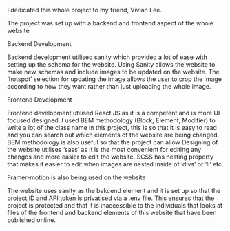 I dedicated this whole project to my friend, Vivian Lee.

The project was set up with a backend and frontend aspect of the whole website 

Backend Development

Backend development utilised sanity which provided a lot of ease with setting up the schema for the website. Using Sanity allows the website to make new schemas and include images to be updated on the website. The ‘hotspot’ selection for updating the image allows the user to crop the image according to how they want rather than just uploading the whole image. 

Frontend Development

Frontend development utilised React.JS as it is a competent and is more UI focused designed. 
I used BEM methodology (Block, Element, Modifier) to write a lot of the class name in this project, this is so that it is easy to read and you can search out which elements of the website are being changed. BEM methodology is also useful so that the project can allow 
Designing of the website utilises ‘sass’ as it is the most convenient for editing any changes and more easier to edit the website. SCSS has nesting property that makes it easier to edit when images are nested inside of ‘divs’ or ‘li’ etc.  

Framer-motion is also being used on the website

The website uses sanity as the bakcend element and it is set up so that the project ID and API token is privatised via a .env file. This ensures that the project is protected and that it is inaccessible to the individuals that looks at files of the frontend and backend elements of this website that have been published online. 